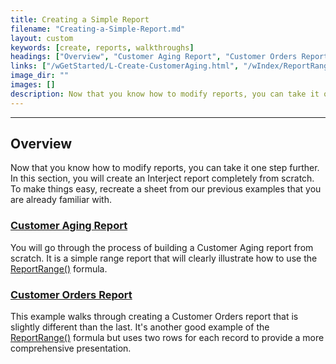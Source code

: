```yaml
---
title: Creating a Simple Report
filename: "Creating-a-Simple-Report.md"
layout: custom
keywords: [create, reports, walkthroughs]
headings: ["Overview", "Customer Aging Report", "Customer Orders Report"]
links: ["/wGetStarted/L-Create-CustomerAging.html", "/wIndex/ReportRange.html", "/wGetStarted/L-Create-CustomerOrders.html", "/wIndex/ReportRange.html"]
image_dir: ""
images: []
description: Now that you know how to modify reports, you can take it one step further. In this section, you will create an Interject report completely from scratch. To make things easy, recreate a sheet from our previous examples that you are already familiar with. 
---
```

* * *

##  Overview

Now that you know how to modify reports, you can take it one step further. In this section, you will create an Interject report completely from scratch. To make things easy, recreate a sheet from our previous examples that you are already familiar with. 

### [Customer Aging Report](/wGetStarted/L-Create-CustomerAging.html)

You will go through the process of building a Customer Aging report from scratch. It is a simple range report that will clearly illustrate how to use the  [ReportRange()](/wIndex/ReportRange.html) formula. 

### [Customer Orders Report](/wGetStarted/L-Create-CustomerOrders.html)

This example walks through creating a Customer Orders report that is slightly different than the last. It's another good example of  the  [ReportRange()](/wIndex/ReportRange.html) formula but uses two rows for each record to provide a more comprehensive presentation. 

